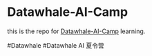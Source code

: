 # Datawhale-AI-Camp

this is the repo for [Datawhale-AI-Camp](https://linklearner.com/activity) learning.

#Datawhale #Datawhale AI 夏令营